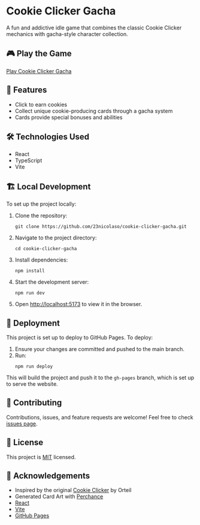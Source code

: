# Cookie Clicker Gacha

A fun and addictive idle game that combines the classic Cookie Clicker mechanics with gacha-style character collection.

## 🎮 Play the Game

[Play Cookie Clicker Gacha](https://23nicolaso.github.io/GachaClicker/)

## 🚀 Features

- Click to earn cookies
- Collect unique cookie-producing cards through a gacha system
- Cards provide special bonuses and abilities

## 🛠️ Technologies Used

- React
- TypeScript
- Vite

## 🏗️ Local Development

To set up the project locally:

1. Clone the repository:
   ```
   git clone https://github.com/23nicolaso/cookie-clicker-gacha.git
   ```

2. Navigate to the project directory:
   ```
   cd cookie-clicker-gacha
   ```

3. Install dependencies:
   ```
   npm install
   ```

4. Start the development server:
   ```
   npm run dev
   ```

5. Open [http://localhost:5173](http://localhost:5173) to view it in the browser.

## 🚀 Deployment

This project is set up to deploy to GitHub Pages. To deploy:

1. Ensure your changes are committed and pushed to the main branch.
2. Run:
   ```
   npm run deploy
   ```

This will build the project and push it to the `gh-pages` branch, which is set up to serve the website.

## 🤝 Contributing

Contributions, issues, and feature requests are welcome! Feel free to check [issues page](https://github.com/23nicolaso/cookie-clicker-gacha/issues).

## 📝 License

This project is [MIT](https://choosealicense.com/licenses/mit/) licensed.

## 👏 Acknowledgements

- Inspired by the original [Cookie Clicker](https://orteil.dashnet.org/cookieclicker/) by Orteil
- Generated Card Art with [Perchance](https://perchance.org/ai-pixel-art-generator)
- [React](https://reactjs.org/)
- [Vite](https://vitejs.dev/)
- [GitHub Pages](https://pages.github.com/)
